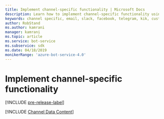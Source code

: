 ```yaml
---
title: Implement channel-specific functionality | Microsoft Docs
description: Learn how to implement channel-specific functionality using the Bot Framework SDK for .NET.
keywords: channel specific, email, slack, facebook, telegram, kik, custom channel
author: RobStand
ms.author: kamrani
manager: kamrani
ms.topic: article
ms.service: bot-service
ms.subservice: sdk
ms.date: 04/18/2019
monikerRange: 'azure-bot-service-4.0'
---
```


# Implement channel-specific functionality

[!INCLUDE [pre-release-label](../includes/pre-release-label.md)]

[!INCLUDE [Channel Data Content](../includes/snippet-channeldata.md)]
